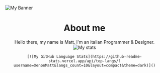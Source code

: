 ![My Banner](https://pbs.twimg.com/profile_banners/1316444575502946306/1661346092/1500x500)

<div align="center">
    <h1>About me</h1>
    Hello there, my name is Matt. I'm an italian Programmer & Designer.
    <img src="https://github-readme-stats.vercel.app/api/?username=XenonMatt&count_private=true&show_icons=true&disable_animations=false&theme=dark" title="My stats">

    [![My GitHub Language Stats](https://github-readme-stats.vercel.app/api/top-langs/?username=XenonMatt&langs_count=10&layout=compact&theme=dark)]()
</div>
